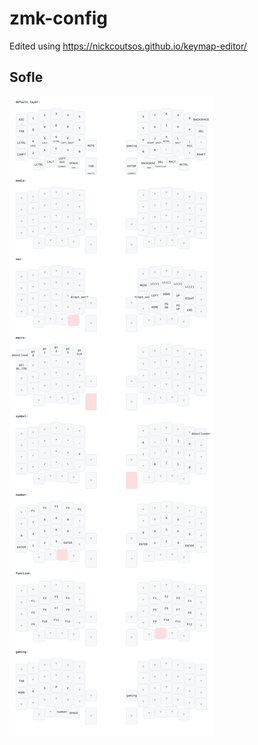 # zmk-config
Edited using https://nickcoutsos.github.io/keymap-editor/
## Sofle
![Keymap](assets/sofle.svg)
